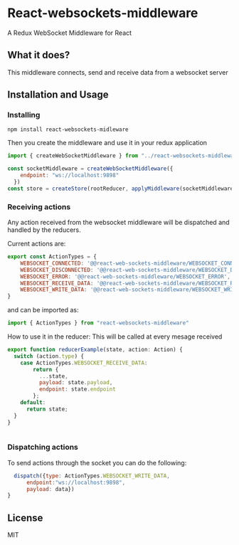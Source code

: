 # React-websockets-middleware

A Redux WebSocket Middleware for React

## What it does?

This middleware connects, send and receive data from a websocket server

## Installation and Usage

### Installing

```
npm install react-websockets-midleware
```

Then you create the middleware and use it in your redux application
```js
import { createWebSocketMiddleware } from "../react-websockets-middleware"

const socketMiddleware = createWebSocketMiddleware({
    endpoint: "ws://localhost:9898"
  })
const store = createStore(rootReducer, applyMiddleware(socketMiddleware));
```

### Receiving actions

Any action received from the websocket middleware will be dispatched and handled by the reducers.

Current actions are:
```js
export const ActionTypes = {
    WEBSOCKET_CONNECTED: '@@react-web-sockets-middleware/WEBSOCKET_CONNECTED',
    WEBSOCKET_DISCONNECTED: '@@react-web-sockets-middleware/WEBSOCKET_DISCONNECTED',
    WEBSOCKET_ERROR: '@@react-web-sockets-middleware/WEBSOCKET_ERROR',
    WEBSOCKET_RECEIVE_DATA: '@@react-web-sockets-middleware/WEBSOCKET_RECEIVE_DATA',
    WEBSOCKET_WRITE_DATA: '@@react-web-sockets-middleware/WEBSOCKET_WRITE_DATA'
}
```
and can be imported as:
```js
import { ActionTypes } from "react-websockets-middleware"

```
How to use it in the reducer:
This will be called at every mesage received
```js
export function reducerExample(state, action: Action) {
  switch (action.type) {
    case ActionTypes.WEBSOCKET_RECEIVE_DATA:
        return {
          ...state,
          payload: state.payload,
          endpoint: state.endpoint
        };
    default:
      return state;
  }
}
        
```
### Dispatching actions

To send actions through the socket you can do the following:
```js
  dispatch({type: ActionTypes.WEBSOCKET_WRITE_DATA,
      endpoint:"ws://localhost:9898",
      payload: data})
}
```

## License
MIT